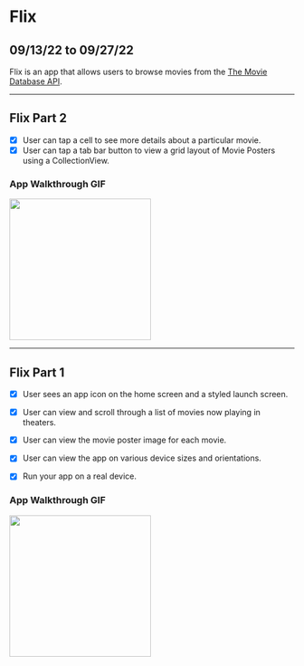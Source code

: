 # Flix
## 09/13/22 to 09/27/22

Flix is an app that allows users to browse movies from the [The Movie Database API](http://docs.themoviedb.apiary.io/#).

---

## Flix Part 2
- [x] User can tap a cell to see more details about a particular movie.
- [x] User can tap a tab bar button to view a grid layout of Movie Posters using a CollectionView.

### App Walkthrough GIF

<img src="[http://g.recordit.co/3XtHMCKFC8.gif](http://g.recordit.co/Wu8g3WkonL.gif)" width=250><br>

---

## Flix Part 1
- [x] User sees an app icon on the home screen and a styled launch screen.
- [x] User can view and scroll through a list of movies now playing in theaters.
- [x] User can view the movie poster image for each movie.

- [x] User can view the app on various device sizes and orientations.
- [x] Run your app on a real device.

### App Walkthrough GIF

<img src="http://g.recordit.co/eIVvONmXpi.gif" width=250><br>






